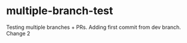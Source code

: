 # multiple-branch-test
Testing multiple branches + PRs.
Adding first commit from dev branch.
Change 2